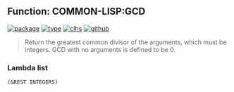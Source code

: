 ## Function: COMMON-LISP:GCD
[![package](https://img.shields.io/badge/Package-COMMON--LISP-5f9ea0.svg?style=social&colorA=999999)](../) [![type](https://img.shields.io/badge/Type-Function-5f9ea0.svg?style=social&colorA=999999)](../#function) [![clhs](https://img.shields.io/badge/CLHS-GCD-5f9ea0.svg?style=social&colorA=999999)](http://www.lispworks.com/documentation/HyperSpec/Body/f_gcd.htm) [![github](https://img.shields.io/badge/GitHub-View_the_source-5f9ea0.svg?style=social&colorA=999999&logo=github)](https://github.com/sbcl/sbcl/blob/master/src/code/numbers.lisp/) 

> Return the greatest common divisor of the arguments, which must be
> integers. GCD with no arguments is defined to be 0.

### Lambda list
```
(&REST INTEGERS)
```
